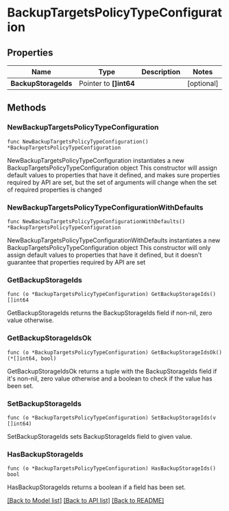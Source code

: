 # BackupTargetsPolicyTypeConfiguration

## Properties

Name | Type | Description | Notes
------------ | ------------- | ------------- | -------------
**BackupStorageIds** | Pointer to **[]int64** |  | [optional] 

## Methods

### NewBackupTargetsPolicyTypeConfiguration

`func NewBackupTargetsPolicyTypeConfiguration() *BackupTargetsPolicyTypeConfiguration`

NewBackupTargetsPolicyTypeConfiguration instantiates a new BackupTargetsPolicyTypeConfiguration object
This constructor will assign default values to properties that have it defined,
and makes sure properties required by API are set, but the set of arguments
will change when the set of required properties is changed

### NewBackupTargetsPolicyTypeConfigurationWithDefaults

`func NewBackupTargetsPolicyTypeConfigurationWithDefaults() *BackupTargetsPolicyTypeConfiguration`

NewBackupTargetsPolicyTypeConfigurationWithDefaults instantiates a new BackupTargetsPolicyTypeConfiguration object
This constructor will only assign default values to properties that have it defined,
but it doesn't guarantee that properties required by API are set

### GetBackupStorageIds

`func (o *BackupTargetsPolicyTypeConfiguration) GetBackupStorageIds() []int64`

GetBackupStorageIds returns the BackupStorageIds field if non-nil, zero value otherwise.

### GetBackupStorageIdsOk

`func (o *BackupTargetsPolicyTypeConfiguration) GetBackupStorageIdsOk() (*[]int64, bool)`

GetBackupStorageIdsOk returns a tuple with the BackupStorageIds field if it's non-nil, zero value otherwise
and a boolean to check if the value has been set.

### SetBackupStorageIds

`func (o *BackupTargetsPolicyTypeConfiguration) SetBackupStorageIds(v []int64)`

SetBackupStorageIds sets BackupStorageIds field to given value.

### HasBackupStorageIds

`func (o *BackupTargetsPolicyTypeConfiguration) HasBackupStorageIds() bool`

HasBackupStorageIds returns a boolean if a field has been set.


[[Back to Model list]](../README.md#documentation-for-models) [[Back to API list]](../README.md#documentation-for-api-endpoints) [[Back to README]](../README.md)



